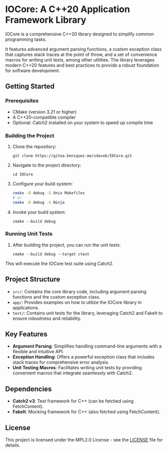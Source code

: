 
# IOCore: A C++20 Application Framework Library 

IOCore is a comprehensive C++20 library designed to simplify common programming tasks.

It features advanced argument parsing functions, a custom exception class that captures stack traces at the point of throw, and a set of convenience macros for writing unit tests, among other utilities. 
The library leverages modern C++20 features and best practices to provide a robust foundation for software development.

## Getting Started
### Prerequisites

- CMake (version 3.21 or higher)
- A C++20-compatible compiler
- Optional: Catch2 installed on your system to speed up compile time

### Building the Project
1. Clone the repository:
    ```
    git clone https://gitea.beniquez.me/sdaveb/IOCore.git
    ```

2. Navigate to the project directory:
    ```
    cd IOCore
    ```
3. Configure your build system:
    ```bash
    cmake -B debug -G Unix Makefiles
    # or
    cmake -B debug -G Ninja 
    ```
4. Invoke your build system:
    ```
    cmake --build debug
    ```

### Running Unit Tests

1. After building the project, you can run the unit tests:
    ``` 
    cmake --build debug --target ctest
    ```
This will execute the IOCore test suite using Catch2.

## Project Structure
- `src/`: Contains the core library code, including argument parsing functions and the custom exception class.
- `app/`: Provides examples on how to utilize the IOCore library in applications.
- `test/`: Contains unit tests for the library, leveraging Catch2 and FakeIt to ensure robustness and reliability.

## Key Features
- **Argument Parsing**: Simplifies handling command-line arguments with a flexible and intuitive API.
- **Exception Handling**: Offers a powerful exception class that includes stack traces for comprehensive error analysis.
- **Unit Testing Macros**: Facilitates writing unit tests by providing convenient macros that integrate seamlessly with Catch2.

## Dependencies
- **Catch2 v3**: Test framework for C++ (can be fetched using FetchContent).
- **FakeIt**: Mocking framework for C++ (also fetched using FetchContent).

## License
This project is licensed under the MPL2.0 License - see the [LICENSE](LICENSE) file for details.

